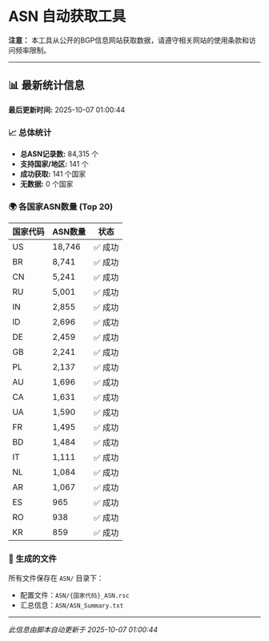 # ASN 自动获取工具

**注意：** 本工具从公开的BGP信息网站获取数据，请遵守相关网站的使用条款和访问频率限制。

---

## 📊 最新统计信息

**最后更新时间:** 2025-10-07 01:00:44

### 📈 总体统计
- **总ASN记录数:** 84,315 个
- **支持国家/地区:** 141 个
- **成功获取:** 141 个国家
- **无数据:** 0 个国家


### 🌍 各国家ASN数量 (Top 20)

| 国家代码 | ASN数量 | 状态 |
|---------|---------|------|
| US | 18,746 | ✅ 成功 |
| BR | 8,741 | ✅ 成功 |
| CN | 5,241 | ✅ 成功 |
| RU | 5,001 | ✅ 成功 |
| IN | 2,855 | ✅ 成功 |
| ID | 2,696 | ✅ 成功 |
| DE | 2,459 | ✅ 成功 |
| GB | 2,241 | ✅ 成功 |
| PL | 2,137 | ✅ 成功 |
| AU | 1,696 | ✅ 成功 |
| CA | 1,631 | ✅ 成功 |
| UA | 1,590 | ✅ 成功 |
| FR | 1,495 | ✅ 成功 |
| BD | 1,484 | ✅ 成功 |
| IT | 1,111 | ✅ 成功 |
| NL | 1,084 | ✅ 成功 |
| AR | 1,067 | ✅ 成功 |
| ES | 965 | ✅ 成功 |
| RO | 938 | ✅ 成功 |
| KR | 859 | ✅ 成功 |

### 📁 生成的文件

所有文件保存在 `ASN/` 目录下：
- 配置文件：`ASN/{国家代码}_ASN.rsc`
- 汇总信息：`ASN/ASN_Summary.txt`

---

*此信息由脚本自动更新于 2025-10-07 01:00:44*
